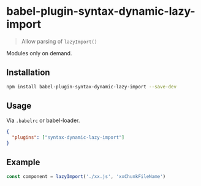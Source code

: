 # babel-plugin-syntax-dynamic-lazy-import

> Allow parsing of `lazyImport()`

Modules only on demand.

## Installation

```bash
npm install babel-plugin-syntax-dynamic-lazy-import --save-dev
```

## Usage

Via `.babelrc` or babel-loader.

```json
{
  "plugins": ["syntax-dynamic-lazy-import"]
}
```

## Example

```js
const component = lazyImport('./xx.js', 'xxChunkFileName')
```

